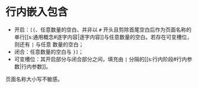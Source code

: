 # 行内嵌入包含

- 开启：`[{`、任意数量的空白、并非以 `#` 开头且剪除首尾空白后作为页面名称<wbr />
  的单行[[s:通用概念#逐字内容|逐字内容]]与任意数量的空白。若存在可变槽位，则还有 `|` 与任意<wbr />
  数量的空白；
- 闭合：任意数量的空白与 `}]`；
- 可变槽位：其开启部分与闭合部分之间，填充由 `|` 分隔的[[s:行内阶段#行内参数|行内参数]]。

页面名称大小写不敏感。

